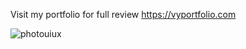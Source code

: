 Visit my portfolio for full review https://vyportfolio.com



![photouiux](https://github.com/user-attachments/assets/45808dc8-1edf-444e-9d21-8352638cb783)
